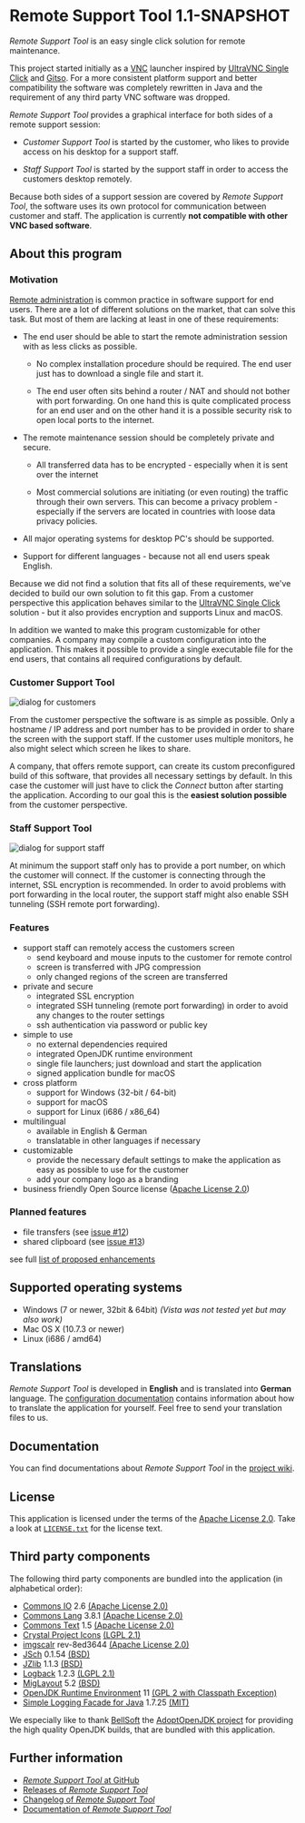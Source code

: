Remote Support Tool 1.1-SNAPSHOT
================================

*Remote Support Tool* is an easy single click solution for remote maintenance.

This project started initially as a 
[VNC](https://en.wikipedia.org/wiki/Virtual_Network_Computing) launcher 
inspired by [UltraVNC Single Click](http://www.uvnc.com/products/uvnc-sc.html) 
and [Gitso](https://code.google.com/p/gitso/). For a more consistent platform 
support and better compatibility the software was completely rewritten in Java 
and the requirement of any third party VNC software was dropped.

*Remote Support Tool* provides a graphical interface for both sides of a remote
support session:

-   *Customer Support Tool* is started by the customer, who likes to provide 
    access on his desktop for a support staff.

-   *Staff Support Tool* is started by the support staff in order to access
    the customers desktop remotely. 

Because both sides of a support session are covered by *Remote Support Tool*,
the software uses its own protocol for communication between customer and staff.
The application is currently **not compatible with other VNC based software**. 


About this program
------------------


### Motivation

[Remote administration](https://en.wikipedia.org/wiki/Remote_administration) is
common practice in software support for end users. There are a lot of different
solutions on the market, that can solve this task. But most of them are lacking
at least in one of these requirements:

-   The end user should be able to start the remote administration session with
    as less clicks as possible.

    -   No complex installation procedure should be required. The end user just
        has to download a single file and start it.

    -   The end user often sits behind a router / NAT and should not bother with
        port forwarding. On one hand this is quite complicated process for an
        end user and on the other hand it is a possible security risk to open
        local ports to the internet.

-   The remote maintenance session should be completely private and secure.

    -   All transferred data has to be encrypted - especially when it is sent
        over the internet

    -   Most commercial solutions are initiating (or even routing) the traffic
        through their own servers. This can become a privacy problem -
        especially if the servers are located in countries with loose data
        privacy policies.

-   All major operating systems for desktop PC's should be supported.

-   Support for different languages - because not all end users speak English.

Because we did not find a solution that fits all of these requirements, we've
decided to build our own solution to fit this gap. From a customer perspective 
this application behaves similar to the
[UltraVNC Single Click](http://www.uvnc.com/products/uvnc-sc.html) solution -
but it also provides encryption and supports Linux and macOS.

In addition we wanted to make this program customizable for other companies. A 
company may compile a custom configuration into the application. This makes it 
possible to provide a single executable file for the end users, that contains 
all required configurations by default.


### Customer Support Tool

![dialog for customers](share/screenshots/customer-window.png)

From the customer perspective the software is as simple as possible. Only a
hostname / IP address and port number has to be provided in order to share the
screen with the support staff. If the customer uses multiple monitors, he also
might select which screen he likes to share.

A company, that offers remote support, can create its custom preconfigured build 
of this software, that provides all necessary settings by default. In this case 
the customer will just have to click the *Connect* button after starting the 
application. According to our goal this is the **easiest solution possible** 
from the customer perspective.


### Staff Support Tool

![dialog for support staff](share/screenshots/staff-window.png)

At minimum the support staff only has to provide a port number, on which the 
customer will connect. If the customer is connecting through the internet, SSL
encryption is recommended. In order to avoid problems with port forwarding in the
local router, the support staff might also enable SSH tunneling (SSH remote port 
forwarding).


### Features

-   support staff can remotely access the customers screen
    -   send keyboard and mouse inputs to the customer for remote control
    -   screen is transferred with JPG compression
    -   only changed regions of the screen are transferred
-   private and secure
    -   integrated SSL encryption
    -   integrated SSH tunneling (remote port forwarding) in order to avoid any 
        changes to the router settings
    -   ssh authentication via password or public key
-   simple to use
    -   no external dependencies required
    -   integrated OpenJDK runtime environment 
    -   single file launchers; just download and start the application
    -   signed application bundle for macOS
-   cross platform 
    -   support for Windows (32-bit / 64-bit)
    -   support for macOS
    -   support for Linux (i686 / x86_64)
-   multilingual
    -   available in English & German
    -   translatable in other languages if necessary
-   customizable
    -   provide the necessary default settings to make the application as easy
        as possible to use for the customer
    -   add your company logo as a branding
-   business friendly Open Source license 
    ([Apache License 2.0](https://www.apache.org/licenses/LICENSE-2.0.html))
    
    
### Planned features

-   file transfers 
    (see [issue #12](https://github.com/OpenIndex/RemoteSupportTool/issues/12))
-   shared clipboard 
    (see [issue #13](https://github.com/OpenIndex/RemoteSupportTool/issues/13))

see full [list of proposed enhancements](https://github.com/OpenIndex/RemoteSupportTool/issues?q=is%3Aissue+is%3Aopen+label%3Aenhancement)


Supported operating systems
---------------------------

-   Windows (7 or newer, 32bit & 64bit) 
    *(Vista was not tested yet but may also work)*
-   Mac OS X (10.7.3 or newer)
-   Linux (i686 / amd64)


Translations
------------

*Remote Support Tool* is developed in **English** and is translated into
**German** language. The
[configuration documentation](https://github.com/OpenIndex/RemoteSupportTool/wiki/Configuration)
contains information about how to translate the application for yourself. Feel
free to send your translation files to us.


Documentation
-------------

You can find documentations about *Remote Support Tool* in the
[project wiki](https://github.com/OpenIndex/RemoteSupportTool/wiki).


License
-------

This application is licensed under the terms of the
[Apache License 2.0](https://www.apache.org/licenses/LICENSE-2.0.html). Take a look at
[`LICENSE.txt`](LICENSE.txt) for the license text.


Third party components
----------------------

The following third party components are bundled into the application 
(in alphabetical order):

-   [Commons IO](https://commons.apache.org/io/) 2.6
    [(Apache License 2.0)](https://raw.githubusercontent.com/apache/commons-io/master/LICENSE.txt)
-   [Commons Lang](https://commons.apache.org/lang/) 3.8.1
    [(Apache License 2.0)](https://raw.githubusercontent.com/apache/commons-lang/master/LICENSE.txt)
-   [Commons Text](https://commons.apache.org/text/) 1.5
    [(Apache License 2.0)](https://raw.githubusercontent.com/apache/commons-text/master/LICENSE.txt)
-   [Crystal Project Icons](https://github.com/pinhead84/crystal-project)
    [(LGPL 2.1)](https://web.archive.org/web/20101122171611/http://everaldo.com/crystal/?action=license)
-   [imgscalr](https://github.com/rkalla/imgscalr) rev-8ed3644
    [(Apache License 2.0)](https://raw.githubusercontent.com/rkalla/imgscalr/master/LICENSE)
-   [JSch](http://www.jcraft.com/jsch/) 0.1.54
    [(BSD)](http://www.jcraft.com/jsch/LICENSE.txt)
-   [JZlib](http://www.jcraft.com/jzlib/) 1.1.3
    [(BSD)](http://www.jcraft.com/jzlib/LICENSE.txt)
-   [Logback](https://logback.qos.ch/) 1.2.3
    [(LGPL 2.1)](https://logback.qos.ch/license.html)
-   [MigLayout](http://miglayout.com/) 5.2
    [(BSD)](https://raw.githubusercontent.com/mikaelgrev/miglayout/master/src/site/resources/docs/license.txt)
-   [OpenJDK Runtime Environment](https://openjdk.java.net/) 11
    [(GPL 2 with Classpath Exception)](https://openjdk.java.net/legal/gplv2+ce.html)
-   [Simple Logging Facade for Java](https://www.slf4j.org/) 1.7.25
    [(MIT)](https://www.slf4j.org/license.html)

We especially like to thank [BellSoft](https://www.bell-sw.com/) the 
[AdoptOpenJDK project](https://adoptopenjdk.net/) for providing the high quality OpenJDK 
builds, that are bundled with this application.


Further information
-------------------

-   [*Remote Support Tool* at GitHub](https://github.com/OpenIndex/RemoteSupportTool)
-   [Releases of *Remote Support Tool*](https://github.com/OpenIndex/RemoteSupportTool/releases)
-   [Changelog of *Remote Support Tool*](https://github.com/OpenIndex/RemoteSupportTool/blob/develop/CHANGELOG.md)
-   [Documentation of *Remote Support Tool*](https://github.com/OpenIndex/RemoteSupportTool/wiki)
